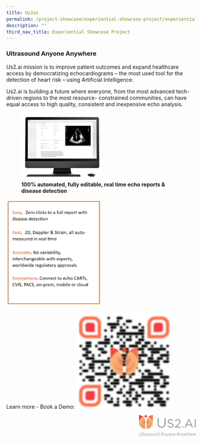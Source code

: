 ```yaml
---
title: Us2ai
permalink: /project-showcase/experiential-showcase-project/experiential-showcase-project/us-2/
description: ""
third_nav_title: Experiential Showcase Project
---
```

### Ultrasound Anyone Anywhere

Us2.ai mission is to improve patient outcomes and expand healthcare access by democratizing echocardiograms – the most used tool for the detection of heart risk – using Artificial Intelligence.

Us2.ai is building a future where everyone, from the most advanced tech-driven regions to the most resource- constrained communities, can have equal access to high quality, consistent and inexpensive echo analysis.

<figure>
<img style="width:50%" src="/images/Experiential%20Showcases/us2ai%20echo.png">
<figcaption> <strong> 100% automated, fully editable,
real time echo reports &amp; disease detection </strong> </figcaption>
</figure>

<img style="width:50%" src="/images/us2ai%20.png">

Learn more - Book a Demo: <img style="width:50%" src="/images/us2ai%20qr.png">

<img style="width:30%" src="/images/us2%20ai%20logo.png" align="right">